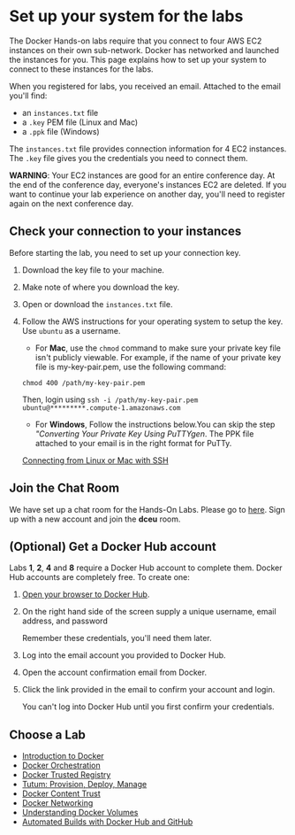 # Set up your system for the labs

The Docker Hands-on labs require that you connect to four AWS EC2 instances on their own sub-network. Docker has networked and launched the instances for you. This page explains how to set up your system to connect to these instances for the labs.

When you registered for labs, you received an email. Attached to the email you'll find:

* an `instances.txt` file
* a `.key` PEM file (Linux and Mac)
* a `.ppk` file (Windows)

The `instances.txt` file provides connection information for 4 EC2 instances. The `.key` file gives you the credentials you need to connect them.

**WARNING**: Your EC2 instances are good for an entire conference day. At the end of the conference day, everyone's instances EC2 are deleted. If you want to continue your lab experience on another day, you'll need to register again on the next conference day.


## Check your connection to your instances

Before starting the lab, you need to set up your connection key.

1. Download the key file to your machine.

2. Make note of where you download the key.

3. Open or download the `instances.txt` file.

4. Follow the AWS instructions for your operating system to setup the key. Use `ubuntu` as a username.

	* For **Mac**, use the `chmod` command to make sure your private key file isn't publicly viewable. For example, 		if the name of your private key file is my-key-pair.pem, use the following command:
	
	`chmod 400 /path/my-key-pair.pem`

	Then, login using `ssh -i /path/my-key-pair.pem ubuntu@*********.compute-1.amazonaws.com`
	
	* For **Windows**, Follow the instructions below.You can skip the step *"Converting Your Private Key Using PuTTYgen*. The PPK file attached to your email is in the right format for PuTTy.
	   
	<a href="http://docs.aws.amazon.com/AWSEC2/latest/UserGuide/AccessingInstancesLinux.html" 	target="_blank">Connecting from Linux or Mac with SSH</a>

## Join the Chat Room

We have set up a chat room for the Hands-On Labs. Please go to [here](http://app.lets-chat-dceu-hol.nicolaka752c19b5407142b8.svc.tutum.io/#!/). Sign up with a new account and join the **dceu** room.

## (Optional) Get a Docker Hub account

Labs **1**, **2**, **4** and **8** require a Docker Hub account to complete them. Docker Hub accounts are completely free. To create one:

1. <a href="http://hub.docker.com" target="_blank">Open your browser to Docker Hub</a>.

2. On the right hand side of the screen supply a unique username, email address, and password

	Remember these credentials, you'll need them later.

3. Log into the email account you provided to Docker Hub.

4. Open the account confirmation email from Docker.

5. Click the link provided in the email to confirm your account and login.

	You can't log into Docker Hub until you first confirm your credentials.

## Choose a Lab

* [Introduction to Docker](1-docker-introduction.md)
* [Docker Orchestration](2-orchestration.md)
* [Docker Trusted Registry](3-dtr.md)
* [Tutum: Provision, Deploy, Manage](4-tutum-basics.md)
* [Docker Content Trust](5-content-trust.md)
* [Docker Networking](6-networking.md)
* [Understanding Docker Volumes](7-volumes.md)
* [Automated Builds with Docker Hub and GitHub](8-Automated-builds.md)
